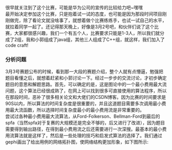 很早就关注到了这个比赛，可能是华为公司的宣传的比较给力吧~嘿嘿  
最开始决定参加这个比赛，只是抱着试一试的态度，也可能是因为那段时间项目刚刚做完，除了看论文就没啥事了，就想着做个比赛练练手，也试一试自己的水平，就拉着同学一起了。还记得那天晚上，好像是3月2号吧，和伙伴们说了这个比赛，大家都很感兴趣，我们一个有五个人，比赛要求只能是1-3人，所以我们就分成了2组，我和小郭组成了java组，其他三人组成了C++组，就这样，我们加入了code craft!
### 分析问题
3月3号赛题公布的时候，看到那一大段的赛题介绍，整个人就有点懵逼，勉强把题目看懂之后，就想着赶紧和小郭讨论一下。经过一步步的交流讨论，才初步确定题目的意思和解题思路。首先，可以确定的是，这是图论中的一个最小费用最大流问题，这个算法已经很成熟了，在网上可以找到很多可直接使用的算法程序，所以在那段时间，恶补了很多相关论文和大佬们的CSDN博客。因为比赛的时间要求是90S以内，所以算法的时间复杂度是很重要的，并且这道题目需要多次调用最小费用最大流函数，所以选择时间复杂度最小的最小费用流是非常重要的。   
尝试过各种最小费用最大流算法，从Ford-Folkerson、Bellman-Ford到最后的spfa（当然spfa对于复赛的大规模还是完全不够的，后又进行了改进），因为题目需要得到输出路径，在得到最小费用流之后还需要进行一次深搜。最基本的最小费用流算法就是这样了，然后是一些处理的技巧和启发式算法的选择了。我们通过gephi画出了给出用例的网络拓扑图，使网络结构更加形象，如下图所示:  
   


